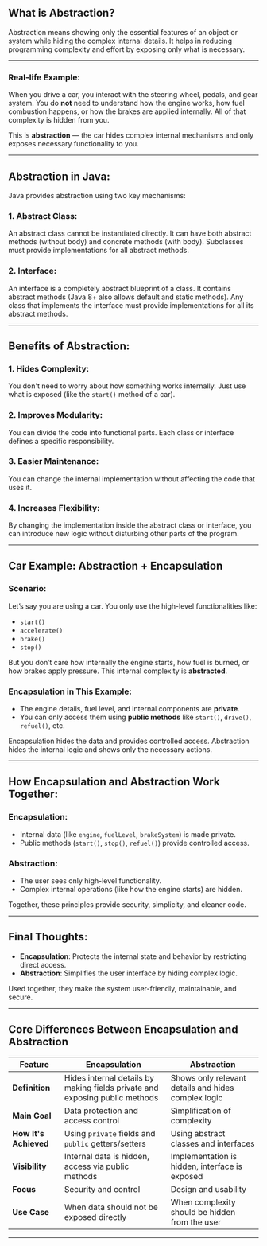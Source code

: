 ## What is Abstraction?

Abstraction means showing only the essential features of an object or system while hiding the complex internal details. It helps in reducing programming complexity and effort by exposing only what is necessary.

---

### Real-life Example:

When you drive a car, you interact with the steering wheel, pedals, and gear system. You do **not** need to understand how the engine works, how fuel combustion happens, or how the brakes are applied internally. All of that complexity is hidden from you.

This is **abstraction** — the car hides complex internal mechanisms and only exposes necessary functionality to you.

---

## Abstraction in Java:

Java provides abstraction using two key mechanisms:

### 1. **Abstract Class**:

An abstract class cannot be instantiated directly. It can have both abstract methods (without body) and concrete methods (with body). Subclasses must provide implementations for all abstract methods.

### 2. **Interface**:

An interface is a completely abstract blueprint of a class. It contains abstract methods (Java 8+ also allows default and static methods). Any class that implements the interface must provide implementations for all its abstract methods.

---

## Benefits of Abstraction:

### 1. Hides Complexity:

You don't need to worry about how something works internally. Just use what is exposed (like the `start()` method of a car).

### 2. Improves Modularity:

You can divide the code into functional parts. Each class or interface defines a specific responsibility.

### 3. Easier Maintenance:

You can change the internal implementation without affecting the code that uses it.

### 4. Increases Flexibility:

By changing the implementation inside the abstract class or interface, you can introduce new logic without disturbing other parts of the program.

---

## Car Example: Abstraction + Encapsulation

### Scenario:

Let’s say you are using a car. You only use the high-level functionalities like:

* `start()`
* `accelerate()`
* `brake()`
* `stop()`

But you don’t care how internally the engine starts, how fuel is burned, or how brakes apply pressure. This internal complexity is **abstracted**.

### Encapsulation in This Example:

* The engine details, fuel level, and internal components are **private**.
* You can only access them using **public methods** like `start()`, `drive()`, `refuel()`, etc.

Encapsulation hides the data and provides controlled access. Abstraction hides the internal logic and shows only the necessary actions.

---

## How Encapsulation and Abstraction Work Together:

### **Encapsulation:**

* Internal data (like `engine`, `fuelLevel`, `brakeSystem`) is made private.
* Public methods (`start()`, `stop()`, `refuel()`) provide controlled access.

### **Abstraction:**

* The user sees only high-level functionality.
* Complex internal operations (like how the engine starts) are hidden.

Together, these principles provide security, simplicity, and cleaner code.

---

## Final Thoughts:

* **Encapsulation**: Protects the internal state and behavior by restricting direct access.
* **Abstraction**: Simplifies the user interface by hiding complex logic.

Used together, they make the system user-friendly, maintainable, and secure.

---

## Core Differences Between Encapsulation and Abstraction

| Feature               | Encapsulation                                                               | Abstraction                                         |
| --------------------- | --------------------------------------------------------------------------- | --------------------------------------------------- |
| **Definition**        | Hides internal details by making fields private and exposing public methods | Shows only relevant details and hides complex logic |
| **Main Goal**         | Data protection and access control                                          | Simplification of complexity                        |
| **How It's Achieved** | Using `private` fields and `public` getters/setters                         | Using abstract classes and interfaces               |
| **Visibility**        | Internal data is hidden, access via public methods                          | Implementation is hidden, interface is exposed      |
| **Focus**             | Security and control                                                        | Design and usability                                |
| **Use Case**          | When data should not be exposed directly                                    | When complexity should be hidden from the user      |

---
